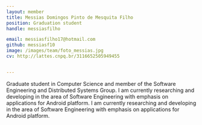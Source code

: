 ```yaml
---
layout: member
title: Messias Domingos Pinto de Mesquita Filho
position: Graduation student
handle: messiasfilho

email: messiasfilho17@hotmail.com
github: messiasf10
image: /images/team/foto_messias.jpg
cv: http://lattes.cnpq.br/3116652505949455


---
```

  		  
Graduate student in Computer Science and member of the Software Engineering and Distributed Systems Group. I am currently researching and developing in the area of Software Engineering with emphasis on applications for Android platform.		  I am currently researching and developing in the area of Software Engineering with emphasis on applications for Android platform.
